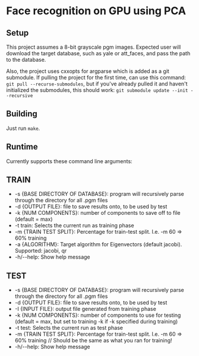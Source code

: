 Face recognition on GPU using PCA
=================================

Setup
-----

This project assumes a 8-bit grayscale pgm images. Expected user will download the target database, such as
yale or att_faces, and pass the path to the database.

Also, the project uses cxxopts for argparse which is added as a git submodule. If pulling the project for the first time,
can use this command: `git pull --recurse-submodules`, but if you've already pulled it and haven't initialized the
submodules, this should work: `git submodule update --init --recursive`

Building
--------

Just run `make`.


Runtime
-------

Currently supports these command line arguments:

## TRAIN

* -s {BASE DIRECTORY OF DATABASE}: program will recursively parse through the directory for all .pgm files
* -d {OUTPUT FILE}: file to save results onto, to be used by test
* -k {NUM COMPONENTS}: number of components to save off to file (default = max)
* -t train: Selects the current run as training phase
* -m {TRAIN TEST SPLIT}: Percentage for train-test split. I.e. -m 60 => 60% training
* -a {ALGORITHM}: Target algorithm for Eigenvectors (default jacobi). Supported: jacobi, qr
* -h/--help: Show help message

## TEST

* -s {BASE DIRECTORY OF DATABASE}: program will recursively parse through the directory for all .pgm files
* -d {OUTPUT FILE}: file to save results onto, to be used by test
* -I {INPUT FILE}: output file generated from training phase
* -k {NUM COMPONENTS}: number of components to use for testing (default = max, but set to training -k if -k specified during training)
* -t test: Selects the current run as test phase
* -m {TRAIN TEST SPLIT}: Percentage for train-test split. I.e. -m 60 => 60% training // Should be the same as what you ran for training!
* -h/--help: Show help message

